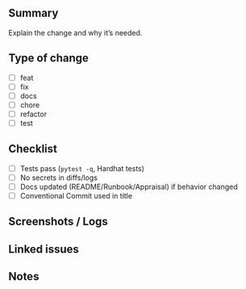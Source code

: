 ## Summary

Explain the change and why it’s needed.

## Type of change
- [ ] feat
- [ ] fix
- [ ] docs
- [ ] chore
- [ ] refactor
- [ ] test

## Checklist
- [ ] Tests pass (`pytest -q`, Hardhat tests)
- [ ] No secrets in diffs/logs
- [ ] Docs updated (README/Runbook/Appraisal) if behavior changed
- [ ] Conventional Commit used in title

## Screenshots / Logs

## Linked issues

## Notes
